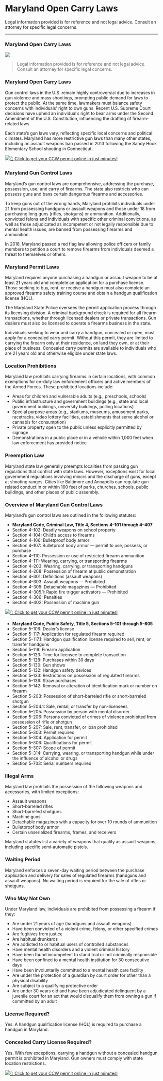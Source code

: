 # Maryland Open Carry Laws

Legal information provided is for reference and not legal advice. Consult an attorney for specific legal concerns. 

* * *

### Maryland Open Carry Laws

![](https://cdn-images-1.medium.com/max/800/1*n6epcyYPFWCC2IDlraZv5A.png)

> Legal information provided is for reference and not legal advice. Consult an attorney for specific legal concerns.

### Maryland Open Carry Laws

Gun control laws in the U.S. remain highly controversial due to increases in gun violence and mass shootings, prompting public demand for laws to protect the public. At the same time, lawmakers must balance safety concerns with individuals’ right to own guns. Recent U.S. Supreme Court decisions have upheld an individual’s right to bear arms under the Second Amendment of the U.S. Constitution, influencing the drafting of firearm-related laws.

Each state’s gun laws vary, reflecting specific local concerns and political climates. Maryland has more restrictive gun laws than many other states, including an assault weapons ban passed in 2013 following the Sandy Hook Elementary School shooting in Connecticut.

[![](https://cdn-images-1.medium.com/max/1200/1*aCmvRhaa5Xjz4zDZxHzAjg.png)](https://serp.ly/ccw)[👆 Click to get your CCW permit online in just minutes!](https://serp.ly/ccw)

### Maryland Gun Control Laws

Maryland’s gun control laws are comprehensive, addressing the purchase, possession, use, and carry of firearms. The state also restricts who can possess guns and bans certain dangerous firearms and accessories.

To keep guns out of the wrong hands, Maryland prohibits individuals under 21 from possessing handguns or assault weapons and those under 18 from purchasing long guns (rifles, shotguns) or ammunition. Additionally, convicted felons and individuals with specific other criminal convictions, as well as those adjudicated as incompetent or not legally responsible due to mental health issues, are banned from possessing firearms and ammunition.

In 2018, Maryland passed a red flag law allowing police officers or family members to petition a court to remove firearms from individuals deemed a threat to themselves or others.

### Maryland Permit Laws

Maryland requires anyone purchasing a handgun or assault weapon to be at least 21 years old and complete an application for a purchase license. Those seeking to buy, rent, or receive a handgun must also complete an approved firearms safety training course and obtain a handgun qualification license (HQL).

The Maryland State Police oversees the permit application process through its licensing division. A criminal background check is required for all firearm transactions, whether through licensed dealers or private transactions. Gun dealers must also be licensed to operate a firearms business in the state.

Individuals seeking to wear and carry a handgun, concealed or open, must apply for a concealed carry permit. Without this permit, they are limited to carrying the firearm only at their residence, on land they own, or at their place of business. Concealed carry permits are available to individuals who are 21 years old and otherwise eligible under state laws.

### Location Prohibitions

Maryland law prohibits carrying firearms in certain locations, with common exemptions for on-duty law enforcement officers and active members of the Armed Forces. These prohibited locations include:

  * Areas for children and vulnerable adults (e.g., preschools, schools)
  * Public infrastructure and government buildings (e.g., state and local government buildings, university buildings, polling locations)
  * Special purpose areas (e.g., stadiums, museums, amusement parks, racetracks, video lottery facilities, establishments that serve alcohol or cannabis for consumption)
  * Private property open to the public unless explicitly permitted by signage
  * Demonstrations in a public place or in a vehicle within 1,000 feet when law enforcement has provided notice



### Preemption Law

Maryland state law generally preempts localities from passing gun regulations that conflict with state laws. However, exceptions exist for local government regulations involving minors and the discharge of guns, except at shooting ranges. Cities like Baltimore and Annapolis can regulate gun-related conduct in or within 100 feet of parks, churches, schools, public buildings, and other places of public assembly.

### Overview of Maryland Gun Control Laws

Maryland’s gun control laws are outlined in the following statutes:

  * **Maryland Code, Criminal Law, Title 4, Sections 4–101 through 4–407**
  * Section 4–102: Deadly weapons on school property
  * Section 4–104: Child’s access to firearms
  * Section 4–106: Bulletproof body armor
  * Section 4–107: Bulletproof body armor — permit to use, possess, or purchase
  * Section 4–110: Possession or use of restricted firearm ammunition
  * Section 4–111: Wearing, carrying, or transporting firearms
  * Section 4–203: Wearing, carrying, or transporting handguns
  * Section 4–208: Possession of firearm at public demonstration
  * Section 4–301: Definitions (assault weapons)
  * Section 4–303: Assault weapons — Prohibited
  * Section 4–305: Detachable magazines — Prohibited
  * Section 4–305.1: Rapid fire trigger activators — Prohibited
  * Section 4–306: Penalties
  * Section 4–402: Possession of machine gun


[![](https://cdn-images-1.medium.com/max/1200/1*TMCVgNoKp2NAtvLSAMkaJg.png)](https://serp.ly/ccw)[👆 Click to get your CCW permit online in just minutes!](https://serp.ly/ccw)

  * **Maryland Code, Public Safety, Title 5, Sections 5–101 through 5–805**
  * Section 5–106: Dealer’s license
  * Section 5–117: Application for regulated firearm required
  * Section 5–117.1: Handgun qualification license required to sell, rent, or transfer handguns
  * Section 5–118: Firearm application
  * Section 5–123: Time for licensee to complete transaction
  * Section 5–128: Purchases within 30 days
  * Section 5–130: Gun shows
  * Section 5–132: Handgun safety devices
  * Section 5–133: Restrictions on possession of regulated firearms
  * Section 5–136: Straw purchases
  * Section 5–142: Removal or alteration of identification mark or number on firearm
  * Section 5–203: Possession of short-barreled rifle or short-barreled shotgun
  * Section 5–204.1: Sale, rental, or transfer by non-licensees
  * Section 5–205: Possession by person with mental disorder
  * Section 5–206: Persons convicted of crimes of violence prohibited from possession of rifle or shotgun
  * Section 5–207: Sale, rent, transfer, or loan prohibited
  * Section 5–303: Permit required
  * Section 5–304: Application for permit
  * Section 5–306: Qualifications for permit
  * Section 5–307: Scope of permit
  * Section 5–314: Carrying, wearing, or transporting handgun while under the influence of alcohol or drugs
  * Section 5–703: Serial numbers required



### Illegal Arms

Maryland law prohibits the possession of the following weapons and accessories, with limited exceptions:

  * Assault weapons
  * Short-barreled rifles
  * Short-barreled shotguns
  * Machine guns
  * Detachable magazines with a capacity for over 10 rounds of ammunition
  * Bulletproof body armor
  * Certain unserialized firearms, frames, and receivers



Maryland statutes list a variety of weapons that qualify as assault weapons, including specific semi-automatic pistols.

### Waiting Period

Maryland enforces a seven-day waiting period between the purchase application and delivery for sales of regulated firearms (handguns and assault weapons). No waiting period is required for the sale of rifles or shotguns.

### Who May Not Own

Under Maryland law, individuals are prohibited from possessing a firearm if they:

  * Are under 21 years of age (handguns and assault weapons)
  * Have been convicted of a violent crime, felony, or other specified crimes
  * Are fugitives from justice
  * Are habitual drunkards
  * Are addicted to or habitual users of controlled substances
  * Have mental health disorders and a violent criminal history
  * Have been found incompetent to stand trial or not criminally responsible
  * Have been confined to a mental health institution for 30 consecutive days
  * Have been involuntarily committed to a mental health care facility
  * Are under the protection of a guardian by court order for other than a physical disability
  * Are subject to a qualifying protective order
  * Are under 30 years old and have been adjudicated delinquent by a juvenile court for an act that would disqualify them from owning a gun if committed by an adult



### License Required?

Yes. A handgun qualification license (HQL) is required to purchase a handgun in Maryland.

### Concealed Carry License Required?

Yes. With few exceptions, carrying a handgun without a concealed handgun permit is prohibited in Maryland. Gun owners must comply with state location restrictions.

[![](https://cdn-images-1.medium.com/max/1200/1*UmVcdbz7GlGdNVJMx2tkag.png)](https://serp.ly/ccw)[👆 Click to get your CCW permit online in just minutes!](https://serp.ly/ccw)

